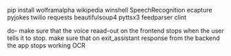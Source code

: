 pip install wolframalpha wikipedia winshell SpeechRecognition ecapture pyjokes twilio requests beautifulsoup4 pyttsx3 feedparser clint


do-
make sure that the voice reaad-out on the frontend stops when the user tells it to stop.
make sure that on exit_assistant response from the backend the app stops working
OCR